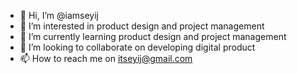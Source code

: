 - 👋 Hi, I’m @iamseyij
- 👀 I’m interested in product design and project management
- 🌱 I’m currently learning product design and project management
- 💞️ I’m looking to collaborate on developing digital product
- 📫 How to reach me on itseyij@gmail.com

<!---
iamseyij/iamseyij is a ✨ special ✨ repository because its `README.md` (this file) appears on your GitHub profile.
You can click the Preview link to take a look at your changes.
--->
